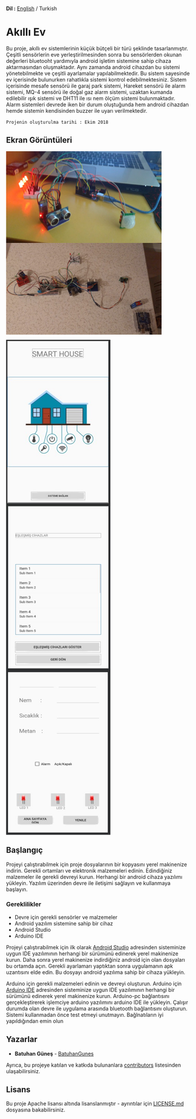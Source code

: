 **Dil :** [English](https://github.com/BatuhanGunes/SmartHouse) / Turkish

# Akıllı Ev

Bu proje, akıllı ev sistemlerinin küçük bütçeli bir türü şeklinde tasarlanmıştır. Çeşitli sensörlerin eve yerleştirilmesinden sonra bu sensörlerden okunan değerleri bluetooht yardımıyla android işletim sistemine sahip cihaza aktarmasından oluşmaktadır. Aynı zamanda android cihazdan bu sistemi yönetebilmekte ve çeşitli ayarlamalar yapılabilmektedir. Bu sistem sayesinde ev içerisinde bulunurken rahatlıkla sistemi kontrol edebilmektesiniz. Sistem içerisinde mesafe sensörü ile garaj park sistemi, Hareket sensörü ile alarm sistemi, MQ-4 sensörü ile doğal gaz alarm sistemi, uzaktan kumanda edilebilir ışık sistemi ve DHT11 ile ısı nem ölçüm sistemi bulunmaktadır. Alarm sistemleri devrede iken bir durum oluştuğunda hem android cihazdan hemde sistemin kendisinden buzzer ile uyarı verilmektedir.

```
Projenin oluşturulma tarihi : Ekim 2018
```

## Ekran Görüntüleri

<img align="center" width="425" height="250" src="https://github.com/BatuhanGunes/SmartHouse/blob/master/Screenshots/1.jpeg"> <img align="center" width="425" height="250" src="https://github.com/BatuhanGunes/SmartHouse/blob/master/Screenshots/2.jpeg">

<img align="center" width="285" height="450" src="https://github.com/BatuhanGunes/SmartHouse/blob/master/Screenshots/Giris.jpg"> <img align="center" width="285" height="450" src="https://github.com/BatuhanGunes/SmartHouse/blob/master/Screenshots/BtControl.jpg"> <img align="center" width="285" height="450" src="https://github.com/BatuhanGunes/SmartHouse/blob/master/Screenshots/Main.jpg"> 

## Başlangıç

Projeyi çalıştırabilmek için proje dosyalarının bir kopyasını yerel makinenize indirin. Gerekli ortamları ve elektronik malzemeleri edinin. Edindiğiniz malzemeler ile gerekli devreyi kurun. Herhangi bir android cihaza yazılımı yükleyin. Yazılım üzerinden devre ile iletişimi sağlayın ve kullanmaya başlayın.

### Gereklilikler

- Devre için gerekli sensörler ve malzemeler
- Android yazılım sistemine sahip bir cihaz
- Android Studio
- Arduino IDE

Projeyi çalıştırabilmek için ilk olarak [Android Studio](https://developer.android.com/studio) adresinden sisteminize uygun IDE yazılımının herhangi bir sürümünü edinerek yerel makinenize kurun. Daha sonra yerel makinenize indirdiğiniz android için olan dosyaları bu ortamda açın. Gerekli ayarlamarı yaptıktan sonra uygulamanın apk uzantısını elde edin. Bu dosyayı android yazılıma sahip bir cihaza yükleyin.

Arduino için gerekli malzemeleri edinin ve devreyi oluşturun. Arduino için [Arduino IDE](https://www.arduino.cc/en/main/software) adresinden sisteminize uygun IDE yazılımının herhangi bir sürümünü edinerek yerel makinenize kurun. Arduino-pc bağlantısını gerçekleştirerek işlemciye arduino yazılımını arduino IDE ile yükleyin. Çalışır durumda olan devre ile uygulama arasında bluetooth bağlantısını oluşturun. Sistemi kullanmadan önce test etmeyi unutmayın. Bağlnatıların iyi yapıldığından emin olun

## Yazarlar

* **Batuhan Güneş**  - [BatuhanGunes](https://github.com/BatuhanGunes)

Ayrıca, bu projeye katılan ve katkıda bulunanlara [contributors](https://github.com/BatuhanGunes/SmartHouse/graphs/contributors) listesinden ulaşabilirsiniz.

## Lisans

Bu proje Apache lisansı altında lisanslanmıştır - ayrıntılar için [LICENSE.md](https://github.com/BatuhanGunes/SmartHouse/blob/master/LICENSE) dosyasına bakabilirsiniz.

